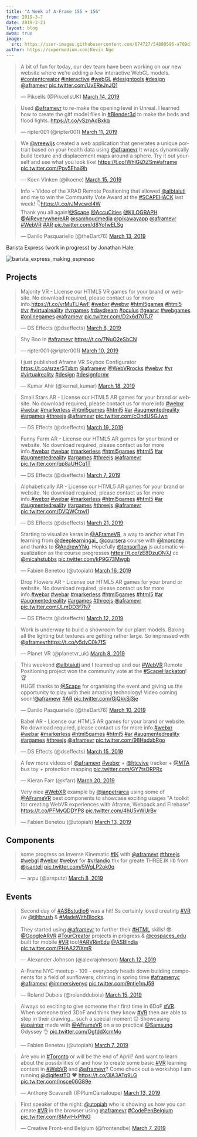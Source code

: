 ```yaml
---
title: "A Week of A-Frame 155 + 156"
from: 2019-3-7
date: 2019-3-21
layout: blog
awoa: true
image:
  src: https://user-images.githubusercontent.com/674727/54880596-a709d100-4e1c-11e9-8c7b-5b954e2907f9.png
author: https://supermedium.com|Kevin Ngo
---
```


<script async src="//platform.twitter.com/widgets.js" charset="utf-8"></script>

<div class="tweets tweets-feature">

<blockquote class="twitter-tweet"><p lang="en" dir="ltr">A bit of fun for today, our dev team have been working on our new website where we’re adding a few interactive WebGL models. <a href="https://twitter.com/hashtag/contentcreator?src=hash&amp;ref_src=twsrc%5Etfw">#contentcreator</a> <a href="https://twitter.com/hashtag/interactive?src=hash&amp;ref_src=twsrc%5Etfw">#interactive</a> <a href="https://twitter.com/hashtag/webGL?src=hash&amp;ref_src=twsrc%5Etfw">#webGL</a> <a href="https://twitter.com/hashtag/designtools?src=hash&amp;ref_src=twsrc%5Etfw">#designtools</a> <a href="https://twitter.com/hashtag/design?src=hash&amp;ref_src=twsrc%5Etfw">#design</a> <a href="https://twitter.com/aframevr?ref_src=twsrc%5Etfw">@aframevr</a> <a href="https://t.co/UvEReJnJQ1">pic.twitter.com/UvEReJnJQ1</a></p>&mdash; Pikcells (@PikcellsUK) <a href="https://twitter.com/PikcellsUK/status/1106246286288789506?ref_src=twsrc%5Etfw">March 14, 2019</a></blockquote>


<blockquote class="twitter-tweet"><p lang="en" dir="ltr">Used <a href="https://twitter.com/aframevr?ref_src=twsrc%5Etfw">@aframevr</a> to re-make the opening level in Unreal. I learned how to create the gltf model files in <a href="https://twitter.com/hashtag/Blender3d?src=hash&amp;ref_src=twsrc%5Etfw">#Blender3d</a> to make the beds and flood lights. <a href="https://t.co/vSznAdBxkq">https://t.co/vSznAdBxkq</a></p>&mdash; ripter001 (@ripter001) <a href="https://twitter.com/ripter001/status/1105211507145551872?ref_src=twsrc%5Etfw">March 11, 2019</a></blockquote>


<blockquote class="twitter-tweet"><p lang="en" dir="ltr">We <a href="https://twitter.com/vreewijs?ref_src=twsrc%5Etfw">@vreewijs</a> created a web application that generates a unique portrait based on your health data using <a href="https://twitter.com/aframevr?ref_src=twsrc%5Etfw">@aframevr</a> It wraps dynamically build texture and displacement maps around a sphere. Try it out yourself and see what you look like! <a href="https://t.co/WhlGiZtZSm">https://t.co/WhlGiZtZSm</a><a href="https://twitter.com/hashtag/aframe?src=hash&amp;ref_src=twsrc%5Etfw">#aframe</a> <a href="https://t.co/Ppv5Ehai9h">pic.twitter.com/Ppv5Ehai9h</a></p>&mdash; Koen Vinken (@ikoene) <a href="https://twitter.com/ikoene/status/1106557813260734473?ref_src=twsrc%5Etfw">March 15, 2019</a></blockquote>


<blockquote class="twitter-tweet"><p lang="en" dir="ltr">Info + Video of the XRAD Remote Positioning that allowed <a href="https://twitter.com/albtaiuti?ref_src=twsrc%5Etfw">@albtaiuti</a> and me to win the Community Vote Award at the <a href="https://twitter.com/hashtag/SCAPEHACK?src=hash&amp;ref_src=twsrc%5Etfw">#SCAPEHACK</a> last week! 👇<a href="https://t.co/rJMycwel4W">https://t.co/rJMycwel4W</a><br>Thank you all again!<a href="https://twitter.com/Scape?ref_src=twsrc%5Etfw">@Scape</a> <a href="https://twitter.com/AccuCities?ref_src=twsrc%5Etfw">@AccuCities</a> <a href="https://twitter.com/KILOGRAPH?ref_src=twsrc%5Etfw">@KILOGRAPH</a> <a href="https://twitter.com/AiReverywhereAR?ref_src=twsrc%5Etfw">@AiReverywhereAR</a> <a href="https://twitter.com/samhoudmedia?ref_src=twsrc%5Etfw">@samhoudmedia</a> <a href="https://twitter.com/pikawayapp?ref_src=twsrc%5Etfw">@pikawayapp</a> <a href="https://twitter.com/aframevr?ref_src=twsrc%5Etfw">@aframevr</a> <a href="https://twitter.com/hashtag/WebVR?src=hash&amp;ref_src=twsrc%5Etfw">#WebVR</a> <a href="https://twitter.com/hashtag/AR?src=hash&amp;ref_src=twsrc%5Etfw">#AR</a> <a href="https://t.co/d8YofwELSg">pic.twitter.com/d8YofwELSg</a></p>&mdash; Danilo Pasquariello (@theDart76) <a href="https://twitter.com/theDart76/status/1105754277853704192?ref_src=twsrc%5Etfw">March 13, 2019</a></blockquote>


</div>

Barista Express (work in progress) by Jonathan Hale:

![barista_express_making_espresso](https://user-images.githubusercontent.com/674727/54880262-475df680-4e19-11e9-8d7b-18231af2ba12.gif)

<!-- more -->

## Projects

<div class="tweets">

<blockquote class="twitter-tweet"><p lang="en" dir="ltr">Majority VR - License our HTML5 VR games for your brand or website. No download required, please contact us for more info.<a href="https://t.co/vrMuTLlAwF">https://t.co/vrMuTLlAwF</a> <a href="https://twitter.com/hashtag/webxr?src=hash&amp;ref_src=twsrc%5Etfw">#webxr</a> <a href="https://twitter.com/hashtag/webvr?src=hash&amp;ref_src=twsrc%5Etfw">#webvr</a> <a href="https://twitter.com/hashtag/html5games?src=hash&amp;ref_src=twsrc%5Etfw">#html5games</a> <a href="https://twitter.com/hashtag/html5?src=hash&amp;ref_src=twsrc%5Etfw">#html5</a> <a href="https://twitter.com/hashtag/vr?src=hash&amp;ref_src=twsrc%5Etfw">#vr</a> <a href="https://twitter.com/hashtag/virtualreality?src=hash&amp;ref_src=twsrc%5Etfw">#virtualreality</a> <a href="https://twitter.com/hashtag/vrgames?src=hash&amp;ref_src=twsrc%5Etfw">#vrgames</a> <a href="https://twitter.com/hashtag/daydream?src=hash&amp;ref_src=twsrc%5Etfw">#daydream</a> <a href="https://twitter.com/hashtag/oculus?src=hash&amp;ref_src=twsrc%5Etfw">#oculus</a> <a href="https://twitter.com/hashtag/gearvr?src=hash&amp;ref_src=twsrc%5Etfw">#gearvr</a> <a href="https://twitter.com/hashtag/webgames?src=hash&amp;ref_src=twsrc%5Etfw">#webgames</a> <a href="https://twitter.com/hashtag/onlinegames?src=hash&amp;ref_src=twsrc%5Etfw">#onlinegames</a> <a href="https://twitter.com/aframevr?ref_src=twsrc%5Etfw">@aframevr</a> <a href="https://t.co/D2x6d70TJ7">pic.twitter.com/D2x6d70TJ7</a></p>&mdash; DS Effects (@dseffects) <a href="https://twitter.com/dseffects/status/1104077789479751684?ref_src=twsrc%5Etfw">March 8, 2019</a></blockquote>


<blockquote class="twitter-tweet"><p lang="en" dir="ltr">Shy Boo in <a href="https://twitter.com/hashtag/aframevr?src=hash&amp;ref_src=twsrc%5Etfw">#aframevr</a> <a href="https://t.co/7NuO2eSbCN">https://t.co/7NuO2eSbCN</a></p>&mdash; ripter001 (@ripter001) <a href="https://twitter.com/ripter001/status/1104870709170298880?ref_src=twsrc%5Etfw">March 10, 2019</a></blockquote>



<blockquote class="twitter-tweet"><p lang="en" dir="ltr">I just published Aframe VR Skybox Configurator <a href="https://t.co/srzer5Txbm">https://t.co/srzer5Txbm</a> <a href="https://twitter.com/aframevr?ref_src=twsrc%5Etfw">@aframevr</a> <a href="https://twitter.com/WebVRrocks?ref_src=twsrc%5Etfw">@WebVRrocks</a> <a href="https://twitter.com/hashtag/webvr?src=hash&amp;ref_src=twsrc%5Etfw">#webvr</a> <a href="https://twitter.com/hashtag/vr?src=hash&amp;ref_src=twsrc%5Etfw">#vr</a> <a href="https://twitter.com/hashtag/virtualreality?src=hash&amp;ref_src=twsrc%5Etfw">#virtualreality</a> <a href="https://twitter.com/hashtag/design?src=hash&amp;ref_src=twsrc%5Etfw">#design</a> <a href="https://twitter.com/hashtag/designformr?src=hash&amp;ref_src=twsrc%5Etfw">#designformr</a></p>&mdash; Kumar Ahir (@kernel_kumar) <a href="https://twitter.com/kernel_kumar/status/1107505195158630400?ref_src=twsrc%5Etfw">March 18, 2019</a></blockquote>


<blockquote class="twitter-tweet"><p lang="en" dir="ltr">Small Stars AR - License our HTML5 AR games for your brand or website. No download required, please contact us for more info.<a href="https://twitter.com/hashtag/webxr?src=hash&amp;ref_src=twsrc%5Etfw">#webxr</a> <a href="https://twitter.com/hashtag/webar?src=hash&amp;ref_src=twsrc%5Etfw">#webar</a> <a href="https://twitter.com/hashtag/markerless?src=hash&amp;ref_src=twsrc%5Etfw">#markerless</a> <a href="https://twitter.com/hashtag/html5games?src=hash&amp;ref_src=twsrc%5Etfw">#html5games</a> <a href="https://twitter.com/hashtag/html5?src=hash&amp;ref_src=twsrc%5Etfw">#html5</a> <a href="https://twitter.com/hashtag/ar?src=hash&amp;ref_src=twsrc%5Etfw">#ar</a> <a href="https://twitter.com/hashtag/augmentedreality?src=hash&amp;ref_src=twsrc%5Etfw">#augmentedreality</a> <a href="https://twitter.com/hashtag/argames?src=hash&amp;ref_src=twsrc%5Etfw">#argames</a>  <a href="https://twitter.com/hashtag/threejs?src=hash&amp;ref_src=twsrc%5Etfw">#threejs</a> <a href="https://twitter.com/aframevr?ref_src=twsrc%5Etfw">@aframevr</a> <a href="https://t.co/cOndUSGJwn">pic.twitter.com/cOndUSGJwn</a></p>&mdash; DS Effects (@dseffects) <a href="https://twitter.com/dseffects/status/1107940011553574912?ref_src=twsrc%5Etfw">March 19, 2019</a></blockquote>


<blockquote class="twitter-tweet"><p lang="en" dir="ltr">Funny Farm AR - License our HTML5 AR games for your brand or website. No download required, please contact us for more info.<a href="https://twitter.com/hashtag/webxr?src=hash&amp;ref_src=twsrc%5Etfw">#webxr</a> <a href="https://twitter.com/hashtag/webar?src=hash&amp;ref_src=twsrc%5Etfw">#webar</a> <a href="https://twitter.com/hashtag/markerless?src=hash&amp;ref_src=twsrc%5Etfw">#markerless</a> <a href="https://twitter.com/hashtag/html5games?src=hash&amp;ref_src=twsrc%5Etfw">#html5games</a> <a href="https://twitter.com/hashtag/html5?src=hash&amp;ref_src=twsrc%5Etfw">#html5</a> <a href="https://twitter.com/hashtag/ar?src=hash&amp;ref_src=twsrc%5Etfw">#ar</a> <a href="https://twitter.com/hashtag/augmentedreality?src=hash&amp;ref_src=twsrc%5Etfw">#augmentedreality</a> <a href="https://twitter.com/hashtag/argames?src=hash&amp;ref_src=twsrc%5Etfw">#argames</a>  <a href="https://twitter.com/hashtag/threejs?src=hash&amp;ref_src=twsrc%5Etfw">#threejs</a> <a href="https://twitter.com/aframevr?ref_src=twsrc%5Etfw">@aframevr</a> <a href="https://t.co/qp8aUHCq1T">pic.twitter.com/qp8aUHCq1T</a></p>&mdash; DS Effects (@dseffects) <a href="https://twitter.com/dseffects/status/1103718612538454020?ref_src=twsrc%5Etfw">March 7, 2019</a></blockquote>


<blockquote class="twitter-tweet"><p lang="en" dir="ltr">Alphabetically AR - License our HTML5 AR games for your brand or website. No download required, please contact us for more info.<a href="https://twitter.com/hashtag/webxr?src=hash&amp;ref_src=twsrc%5Etfw">#webxr</a> <a href="https://twitter.com/hashtag/webar?src=hash&amp;ref_src=twsrc%5Etfw">#webar</a> <a href="https://twitter.com/hashtag/markerless?src=hash&amp;ref_src=twsrc%5Etfw">#markerless</a> <a href="https://twitter.com/hashtag/html5games?src=hash&amp;ref_src=twsrc%5Etfw">#html5games</a> <a href="https://twitter.com/hashtag/html5?src=hash&amp;ref_src=twsrc%5Etfw">#html5</a> <a href="https://twitter.com/hashtag/ar?src=hash&amp;ref_src=twsrc%5Etfw">#ar</a> <a href="https://twitter.com/hashtag/augmentedreality?src=hash&amp;ref_src=twsrc%5Etfw">#augmentedreality</a> <a href="https://twitter.com/hashtag/argames?src=hash&amp;ref_src=twsrc%5Etfw">#argames</a>  <a href="https://twitter.com/hashtag/threejs?src=hash&amp;ref_src=twsrc%5Etfw">#threejs</a> <a href="https://twitter.com/aframevr?ref_src=twsrc%5Etfw">@aframevr</a> <a href="https://t.co/DVQWCtpvl1">pic.twitter.com/DVQWCtpvl1</a></p>&mdash; DS Effects (@dseffects) <a href="https://twitter.com/dseffects/status/1108757403481313281?ref_src=twsrc%5Etfw">March 21, 2019</a></blockquote>


<blockquote class="twitter-tweet"><p lang="en" dir="ltr">Starting to visualize keras in <a href="https://twitter.com/aframevr?ref_src=twsrc%5Etfw">@AFrameVR</a>, a way to anchor what I&#39;m learning from <a href="https://twitter.com/deeplearningai_?ref_src=twsrc%5Etfw">@deeplearningai_</a> <a href="https://twitter.com/coursera?ref_src=twsrc%5Etfw">@coursera</a> course with <a href="https://twitter.com/lmoroney?ref_src=twsrc%5Etfw">@lmoroney</a> and thanks to <a href="https://twitter.com/AndrewYNg?ref_src=twsrc%5Etfw">@AndrewYNg</a>. Hopefully <a href="https://twitter.com/TensorFlow?ref_src=twsrc%5Etfw">@tensorflow</a>.js automatic visualization as the course progresses <a href="https://t.co/zE8DzuON7J">https://t.co/zE8DzuON7J</a> cc <a href="https://twitter.com/micahstubbs?ref_src=twsrc%5Etfw">@micahstubbs</a> <a href="https://t.co/kP9G73Mwgb">pic.twitter.com/kP9G73Mwgb</a></p>&mdash; Fabien Benetou (@utopiah) <a href="https://twitter.com/utopiah/status/1106853869395603457?ref_src=twsrc%5Etfw">March 16, 2019</a></blockquote>


<blockquote class="twitter-tweet"><p lang="en" dir="ltr">Drop Flowers AR - License our HTML5 AR games for your brand or website. No download required, please contact us for more info.<a href="https://twitter.com/hashtag/webxr?src=hash&amp;ref_src=twsrc%5Etfw">#webxr</a> <a href="https://twitter.com/hashtag/webar?src=hash&amp;ref_src=twsrc%5Etfw">#webar</a> <a href="https://twitter.com/hashtag/markerless?src=hash&amp;ref_src=twsrc%5Etfw">#markerless</a> <a href="https://twitter.com/hashtag/html5games?src=hash&amp;ref_src=twsrc%5Etfw">#html5games</a> <a href="https://twitter.com/hashtag/html5?src=hash&amp;ref_src=twsrc%5Etfw">#html5</a> <a href="https://twitter.com/hashtag/ar?src=hash&amp;ref_src=twsrc%5Etfw">#ar</a> <a href="https://twitter.com/hashtag/augmentedreality?src=hash&amp;ref_src=twsrc%5Etfw">#augmentedreality</a> <a href="https://twitter.com/hashtag/argames?src=hash&amp;ref_src=twsrc%5Etfw">#argames</a>  <a href="https://twitter.com/hashtag/threejs?src=hash&amp;ref_src=twsrc%5Etfw">#threejs</a> <a href="https://twitter.com/aframevr?ref_src=twsrc%5Etfw">@aframevr</a> <a href="https://t.co/JLmDD3f7N7">pic.twitter.com/JLmDD3f7N7</a></p>&mdash; DS Effects (@dseffects) <a href="https://twitter.com/dseffects/status/1105533770663370757?ref_src=twsrc%5Etfw">March 12, 2019</a></blockquote>


<blockquote class="twitter-tweet"><p lang="en" dir="ltr">Work is underway to build a showroom for our plant models. Baking all the lighting but textures are getting rather large. So impressed with <a href="https://twitter.com/aframevr?ref_src=twsrc%5Etfw">@aframevr</a><a href="https://t.co/y5dvC0k7fS">https://t.co/y5dvC0k7fS</a></p>&mdash; Planet VR (@planetvr_uk) <a href="https://twitter.com/planetvr_uk/status/1104154011178057729?ref_src=twsrc%5Etfw">March 8, 2019</a></blockquote>


<blockquote class="twitter-tweet"><p lang="en" dir="ltr">This weekend <a href="https://twitter.com/albtaiuti?ref_src=twsrc%5Etfw">@albtaiuti</a> and I teamed up and our <a href="https://twitter.com/hashtag/WebVR?src=hash&amp;ref_src=twsrc%5Etfw">#WebVR</a> Remote Positioning project won the community vote at the <a href="https://twitter.com/hashtag/ScapeHackaton?src=hash&amp;ref_src=twsrc%5Etfw">#ScapeHackaton</a>! 🏆<br>HUGE thanks to <a href="https://twitter.com/Scape?ref_src=twsrc%5Etfw">@Scape</a> for organising the event and giving us the opportunity to play with their amazing technology! Video coming soon!<a href="https://twitter.com/aframevr?ref_src=twsrc%5Etfw">@aframevr</a> <a href="https://twitter.com/hashtag/AR?src=hash&amp;ref_src=twsrc%5Etfw">#AR</a> <a href="https://t.co/GjQkkSj3je">pic.twitter.com/GjQkkSj3je</a></p>&mdash; Danilo Pasquariello (@theDart76) <a href="https://twitter.com/theDart76/status/1104890994477154305?ref_src=twsrc%5Etfw">March 10, 2019</a></blockquote>


<blockquote class="twitter-tweet"><p lang="en" dir="ltr">Babel AR - License our HTML5 AR games for your brand or website. No download required, please contact us for more info.<a href="https://twitter.com/hashtag/webxr?src=hash&amp;ref_src=twsrc%5Etfw">#webxr</a> <a href="https://twitter.com/hashtag/webar?src=hash&amp;ref_src=twsrc%5Etfw">#webar</a> <a href="https://twitter.com/hashtag/markerless?src=hash&amp;ref_src=twsrc%5Etfw">#markerless</a> <a href="https://twitter.com/hashtag/html5games?src=hash&amp;ref_src=twsrc%5Etfw">#html5games</a> <a href="https://twitter.com/hashtag/html5?src=hash&amp;ref_src=twsrc%5Etfw">#html5</a> <a href="https://twitter.com/hashtag/ar?src=hash&amp;ref_src=twsrc%5Etfw">#ar</a> <a href="https://twitter.com/hashtag/augmentedreality?src=hash&amp;ref_src=twsrc%5Etfw">#augmentedreality</a> <a href="https://twitter.com/hashtag/argames?src=hash&amp;ref_src=twsrc%5Etfw">#argames</a>  <a href="https://twitter.com/hashtag/threejs?src=hash&amp;ref_src=twsrc%5Etfw">#threejs</a> <a href="https://twitter.com/aframevr?ref_src=twsrc%5Etfw">@aframevr</a> <a href="https://t.co/98HadxbRgo">pic.twitter.com/98HadxbRgo</a></p>&mdash; DS Effects (@dseffects) <a href="https://twitter.com/dseffects/status/1106613755700527104?ref_src=twsrc%5Etfw">March 15, 2019</a></blockquote>


<blockquote class="twitter-tweet"><p lang="en" dir="ltr">A few more videos of <a href="https://twitter.com/aframevr?ref_src=twsrc%5Etfw">@aframevr</a> <a href="https://twitter.com/hashtag/webxr?src=hash&amp;ref_src=twsrc%5Etfw">#webxr</a> + <a href="https://twitter.com/htcvive?ref_src=twsrc%5Etfw">@htcvive</a> tracker + <a href="https://twitter.com/MTA?ref_src=twsrc%5Etfw">@MTA</a> bus toy + protection mapping <a href="https://t.co/GY7tsORPRx">pic.twitter.com/GY7tsORPRx</a></p>&mdash; Kieran Farr (@kfarr) <a href="https://twitter.com/kfarr/status/1108276984537210880?ref_src=twsrc%5Etfw">March 20, 2019</a></blockquote>


<blockquote class="twitter-tweet"><p lang="en" dir="ltr">Very nice <a href="https://twitter.com/hashtag/WebXR?src=hash&amp;ref_src=twsrc%5Etfw">#WebXR</a> example by <a href="https://twitter.com/ianpetrarca?ref_src=twsrc%5Etfw">@ianpetrarca</a> using some of <a href="https://twitter.com/aframevr?ref_src=twsrc%5Etfw">@AFrameVR</a> best components to showcase exciting usages &quot;A toolkit for creating WebVR experiences with Aframe, Webpack and Firebase&quot; <a href="https://t.co/PFMyQDDYP8">https://t.co/PFMyQDDYP8</a> <a href="https://t.co/4hU5vWUrBv">pic.twitter.com/4hU5vWUrBv</a></p>&mdash; Fabien Benetou (@utopiah) <a href="https://twitter.com/utopiah/status/1105851383771791362?ref_src=twsrc%5Etfw">March 13, 2019</a></blockquote>


</div>


## Components

<div class="tweets">

<blockquote class="twitter-tweet"><p lang="en" dir="ltr">some progress on Inverse Kinematic <a href="https://twitter.com/hashtag/IK?src=hash&amp;ref_src=twsrc%5Etfw">#IK</a>  with <a href="https://twitter.com/aframevr?ref_src=twsrc%5Etfw">@aframevr</a>  <a href="https://twitter.com/hashtag/threejs?src=hash&amp;ref_src=twsrc%5Etfw">#threejs</a> <a href="https://twitter.com/hashtag/webgl?src=hash&amp;ref_src=twsrc%5Etfw">#webgl</a> <a href="https://twitter.com/hashtag/webxr?src=hash&amp;ref_src=twsrc%5Etfw">#webxr</a> <a href="https://twitter.com/hashtag/webvr?src=hash&amp;ref_src=twsrc%5Etfw">#webvr</a>  for <a href="https://twitter.com/hashtag/vrlandio?src=hash&amp;ref_src=twsrc%5Etfw">#vrlandio</a> thx for greate THREE.IK lib from <a href="https://twitter.com/jsantell?ref_src=twsrc%5Etfw">@jsantell</a> <a href="https://t.co/5WgLP2ok0q">pic.twitter.com/5WgLP2ok0q</a></p>&mdash; arpu (@arnputz) <a href="https://twitter.com/arnputz/status/1104089912750624768?ref_src=twsrc%5Etfw">March 8, 2019</a></blockquote>


</div>





## Events

<div class="tweets">

<blockquote class="twitter-tweet"><p lang="en" dir="ltr">Second day of <a href="https://twitter.com/hashtag/ASBstudio6?src=hash&amp;ref_src=twsrc%5Etfw">#ASBstudio6</a> was a hit! Ss certainly loved creating <a href="https://twitter.com/hashtag/VR?src=hash&amp;ref_src=twsrc%5Etfw">#VR</a> /w <a href="https://twitter.com/tiltbrush?ref_src=twsrc%5Etfw">@tiltbrush</a> &amp; <a href="https://twitter.com/hashtag/MadeWithBlocks?src=hash&amp;ref_src=twsrc%5Etfw">#MadeWithBlocks</a>.<br><br>They started using <a href="https://twitter.com/aframevr?ref_src=twsrc%5Etfw">@aframevr</a> to further their <a href="https://twitter.com/hashtag/HTML?src=hash&amp;ref_src=twsrc%5Etfw">#HTML</a> skills! 😎<a href="https://twitter.com/GoogleARVR?ref_src=twsrc%5Etfw">@GoogleARVR</a> <a href="https://twitter.com/hashtag/TourCreator?src=hash&amp;ref_src=twsrc%5Etfw">#TourCreator</a> projects in progress &amp; <a href="https://twitter.com/cospaces_edu?ref_src=twsrc%5Etfw">@cospaces_edu</a> built for mobile <a href="https://twitter.com/hashtag/VR?src=hash&amp;ref_src=twsrc%5Etfw">#VR</a> too!<a href="https://twitter.com/hashtag/ARVRinEdu?src=hash&amp;ref_src=twsrc%5Etfw">#ARVRinEdu</a> <a href="https://twitter.com/ASBIndia?ref_src=twsrc%5Etfw">@ASBIndia</a> <a href="https://t.co/PHAA2ZlXmR">pic.twitter.com/PHAA2ZlXmR</a></p>&mdash; Alexander Johnson (@alexrajohnson) <a href="https://twitter.com/alexrajohnson/status/1105475339264774144?ref_src=twsrc%5Etfw">March 12, 2019</a></blockquote>


<blockquote class="twitter-tweet"><p lang="en" dir="ltr">A-Frame NYC meetup - 109 - everybody heads down building components for a field of sunflowers, chiming in spring time <a href="https://twitter.com/hashtag/aframenyc?src=hash&amp;ref_src=twsrc%5Etfw">#aframenyc</a> <a href="https://twitter.com/aframevr?ref_src=twsrc%5Etfw">@aframevr</a> <a href="https://twitter.com/immersivenyc?ref_src=twsrc%5Etfw">@immersivenyc</a> <a href="https://t.co/9ntje1mJ59">pic.twitter.com/9ntje1mJ59</a></p>&mdash; Roland Dubois (@rolanddubois) <a href="https://twitter.com/rolanddubois/status/1106363887836954624?ref_src=twsrc%5Etfw">March 15, 2019</a></blockquote>


<blockquote class="twitter-tweet"><p lang="en" dir="ltr">Always so exciting to give someone their first time in 6DoF <a href="https://twitter.com/hashtag/VR?src=hash&amp;ref_src=twsrc%5Etfw">#VR</a>. When someone tried 3DoF and think they know <a href="https://twitter.com/hashtag/VR?src=hash&amp;ref_src=twsrc%5Etfw">#VR</a> then are able to step in their drawing... such a special moment 😊 Showcasing <a href="https://twitter.com/hashtag/apainter?src=hash&amp;ref_src=twsrc%5Etfw">#apainter</a> made with <a href="https://twitter.com/aframevr?ref_src=twsrc%5Etfw">@AFrameVR</a> on a so practical <a href="https://twitter.com/Samsung?ref_src=twsrc%5Etfw">@Samsung</a> Odyssey 👌 <a href="https://t.co/OgfddXcmMo">pic.twitter.com/OgfddXcmMo</a></p>&mdash; Fabien Benetou (@utopiah) <a href="https://twitter.com/utopiah/status/1103767048965013508?ref_src=twsrc%5Etfw">March 7, 2019</a></blockquote>


<blockquote class="twitter-tweet"><p lang="en" dir="ltr">Are you in <a href="https://twitter.com/hashtag/Toronto?src=hash&amp;ref_src=twsrc%5Etfw">#Toronto</a> or will be the end of April? And want to learn about the possibilities of and how to create some basic <a href="https://twitter.com/hashtag/VR?src=hash&amp;ref_src=twsrc%5Etfw">#VR</a> learning content in <a href="https://twitter.com/hashtag/WebVR?src=hash&amp;ref_src=twsrc%5Etfw">#WebVR</a> and <a href="https://twitter.com/aframevr?ref_src=twsrc%5Etfw">@aframevr</a>? Come check out a workshop I am running <a href="https://twitter.com/digifestTO?ref_src=twsrc%5Etfw">@digifestTO</a> ❤️ <a href="https://t.co/3lA3ATq9LG">https://t.co/3lA3ATq9LG</a> <a href="https://t.co/msce06G89e">pic.twitter.com/msce06G89e</a></p>&mdash; Anthony Scavarelli (@PlumCantaloupe) <a href="https://twitter.com/PlumCantaloupe/status/1105884516994990080?ref_src=twsrc%5Etfw">March 13, 2019</a></blockquote>


<blockquote class="twitter-tweet"><p lang="en" dir="ltr">First speaker of the night: <a href="https://twitter.com/utopiah?ref_src=twsrc%5Etfw">@utopiah</a> who is showing us how you can create <a href="https://twitter.com/hashtag/VR?src=hash&amp;ref_src=twsrc%5Etfw">#VR</a> in the browser using <a href="https://twitter.com/aframevr?ref_src=twsrc%5Etfw">@aframevr</a> <a href="https://twitter.com/hashtag/CodePenBelgium?src=hash&amp;ref_src=twsrc%5Etfw">#CodePenBelgium</a> <a href="https://t.co/8MvrHxPfNG">pic.twitter.com/8MvrHxPfNG</a></p>&mdash; Creative Front-end Belgium (@frontendbe) <a href="https://twitter.com/frontendbe/status/1103722450477563909?ref_src=twsrc%5Etfw">March 7, 2019</a></blockquote>


</div>





